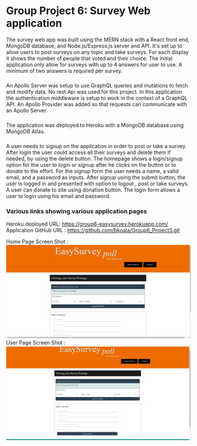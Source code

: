 # Group Project 6: Survey Web application

The survey web app was built using the MERN stack with a React front end, MongoDB database, and Node.js/Express.js server and API. It's set up to allow users to post surveys on any topic and take surveys. For each display it shows the number of people that voted and their choice. The initial application only allow for surveys with up to 4 answers for user to use.  A minimum of two answers is required per survey. 

### 

An Apollo Server was setup to use GraphQL queries and mutations to fetch and modify data. No rest Api was used for this project. 
In this application the authentication middleware is setup to work in the context of a GraphQL API. An Apollo Provider was added so that requests can communicate with an Apollo Server.

### 
The application was deployed to Heroku with a MongoDB database using MongoDB Atlas. 

###
A user needs to signup on the application in order to post or take a survey. After login the user could access all their surveys and delete them if needed, by using the delete button.
The homepage shows a login/signup option for the user to login or signup after he clicks on the button or to donate to the effort. For the signup form the user needs a name, a valid email, and a password as inputs.
After signup using the submit button, the user is logged in and presented with option to logout , post or take surveys. A user can donate to site using donation button.
The login form allows a user to login using his email and password.

### Various links showing various application pages

Heroku deployed URL: https://group6-easysurvey.herokuapp.com/
Application GitHub URL : https://github.com/bkoala/Group6_Project3.git

Home Page Screen Shot : ![Screenshot](./images/homeP.png)
User Page Screen Shot : ![Screenshot](./images/userP.png)



